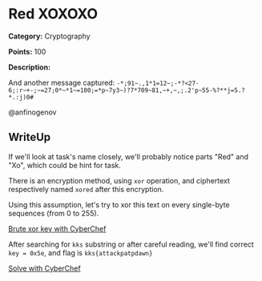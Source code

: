 # Red XOXOXO


**Category:** Cryptography

**Points:** 100

**Description:**

And another message captured: `-*;91~.,1*1=12~;-*?<27-6;:r~+-;~=27;0*~*1~=100;=*p~7y3~)?7*709~81,~+,~,;.2'p~55-%?**j=5.?*.:j)0#`

@anfinogenov

## WriteUp 

If we'll look at task's name closely, we'll probably notice parts "Red" and "Xo", which could be hint for task. 

There is an encryption method, using `xor` operation, and ciphertext respectively named `xored` after this encryption.

Using this assumption, let's try to xor this text on every single-byte sequences (from 0 to 255).

[Brute xor key with CyberChef](https://gchq.github.io/CyberChef/#recipe=XOR_Brute_Force(1,100,0,'Standard',false,true,false,'')&input=LSo7OTF%2BLiwxKjE9MTJ%2BOy0qPzwyNy02OzpyfistO349Mjc7MCp%2BKjF%2BPTEwMDs9KnB%2BN3kzfik/Nyo3MDl%2BODEsfissfiw7LjIncH41NS0lPyoqaj01Lj8qLjpqKTAj)

After searching for `kks` substring or after careful reading, we'll find correct `key = 0x5e`, and flag is `kks{attackpatpdawn}`

[Solve with CyberChef](https://gchq.github.io/CyberChef/#recipe=XOR(%7B'option':'Hex','string':'5e'%7D,'Standard',false)&input=LSo7OTF%2BLiwxKjE9MTJ%2BOy0qPzwyNy02OzpyfistO349Mjc7MCp%2BKjF%2BPTEwMDs9KnB%2BN3kzfik/Nyo3MDl%2BODEsfissfiw7LjIncH41NS0lPyoqaj01Lj8qLjpqKTAj)
